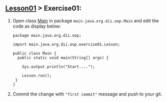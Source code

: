 ## [Lesson01](index.md) > Exercise01:

1. Open class [Main](../app/src/main/java/org/dii/oop/Main.java) in package `main.java.org.dii.oop.Main` and edit the code as display below:
   ```
   package main.java.org.dii.oop;

   import main.java.org.dii.oop.exercise01.Lesson;

   public class Main {
     public static void main(String[] args) {

       Sys.output.println("Start....");
   
       Lesson.run();
    }
   }
   ```
2. Commit the change with `"first commit"` message and push to your git. 